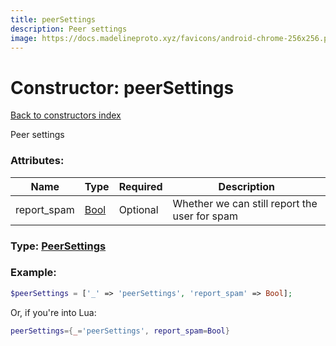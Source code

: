 ```yaml
---
title: peerSettings
description: Peer settings
image: https://docs.madelineproto.xyz/favicons/android-chrome-256x256.png
---
```

# Constructor: peerSettings  
[Back to constructors index](index.md)



Peer settings

### Attributes:

| Name     |    Type       | Required | Description |
|----------|---------------|----------|-------------|
|report\_spam|[Bool](../types/Bool.md) | Optional|Whether we can still report the user for spam|



### Type: [PeerSettings](../types/PeerSettings.md)


### Example:

```php
$peerSettings = ['_' => 'peerSettings', 'report_spam' => Bool];
```  


Or, if you're into Lua:

```lua
peerSettings={_='peerSettings', report_spam=Bool}

```


